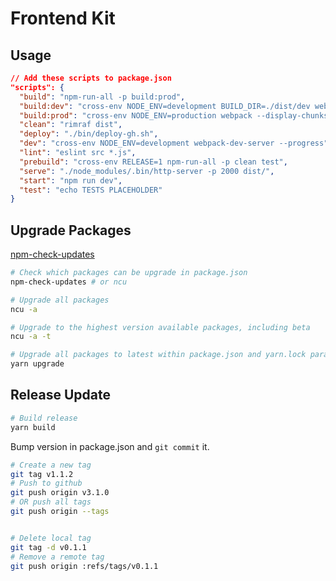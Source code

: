 # Frontend Kit


## Usage

```json
// Add these scripts to package.json
"scripts": {
  "build": "npm-run-all -p build:prod",
  "build:dev": "cross-env NODE_ENV=development BUILD_DIR=./dist/dev webpack --display-chunks --progress",
  "build:prod": "cross-env NODE_ENV=production webpack --display-chunks --progress",
  "clean": "rimraf dist",
  "deploy": "./bin/deploy-gh.sh",
  "dev": "cross-env NODE_ENV=development webpack-dev-server --progress",
  "lint": "eslint src *.js",
  "prebuild": "cross-env RELEASE=1 npm-run-all -p clean test",
  "serve": "./node_modules/.bin/http-server -p 2000 dist/",
  "start": "npm run dev",
  "test": "echo TESTS PLACEHOLDER"
}
```


## Upgrade Packages

[npm-check-updates](https://github.com/tjunnone/npm-check-updates)

```bash
# Check which packages can be upgrade in package.json
npm-check-updates # or ncu

# Upgrade all packages
ncu -a

# Upgrade to the highest version available packages, including beta
ncu -a -t

# Upgrade all packages to latest within package.json and yarn.lock paramenters
yarn upgrade
```


## Release Update

```bash
# Build release
yarn build
```

Bump version in package.json and `git commit` it.

```bash
# Create a new tag
git tag v1.1.2
# Push to github
git push origin v3.1.0
# OR push all tags
git push origin --tags


# Delete local tag
git tag -d v0.1.1
# Remove a remote tag
git push origin :refs/tags/v0.1.1
```
